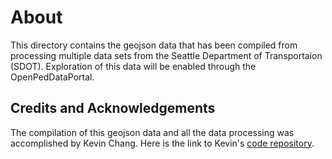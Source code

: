 # About
This directory contains the geojson data that has been compiled from processing multiple data sets from the Seattle Department of Transportaion (SDOT). Exploration of this data will be enabled through the OpenPedDataPortal.

## Credits and Acknowledgements

The compilation of this geojson data and all the data processing was accomplished by Kevin Chang. Here is the link to Kevin's [code repository](https://github.com/kaiweic/OpenSidewalksDashboard).